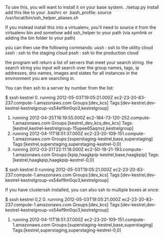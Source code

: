 To use this, you will want to install it on your base system.
./setup.py install
add this like to your .bashrc or .bash_profile:
source /usr/local/bin/ssh_helper_aliases.sh

If you instead install this into a virtualenv, you'll need to source it from the virtualenv bin and somehow add ssh_helper to your path (via symlink or adding the bin folder to your path)

you can then use the following commands:
ussh : ssh to the utility cloud
sssh : ssh to the staging cloud
pssh : ssh to the production cloud

the program will return a list of servers that meet your search string.  the search string you input will search over the group names, tags, ip addresses, dns names, images and states for all instances in the environment you are searching in.

You can then ssh to a server by number from the list:

$ sssh kestrel
0. running	2012-05-03T19:05:21.000Z	ec2-23-20-83-237.compute-1.amazonaws.com	Groups:[dev_kcs]	Tags:[dev-kestrel,dev-kestrel-kestrelgroup-vs54ef9m0qo3,kestrelgroup]
1. running	2012-04-25T16:19:55.000Z	ec2-184-73-120-252.compute-1.amazonaws.com	Groups:[kestrel_dev_kcs,dev_kcs]	Tags:[kestrel,kestrel-kestrelgroup-15ypee65aqnvz,kestrelgroup]
2. running	2012-04-11T18:51:37.000Z	ec2-23-20-109-151.compute-1.amazonaws.com	Groups:[superstaging-kestrel,base,superstaging]	Tags:[kestrel,superstaging,superstaging-kestrel-0,0]
3. running	2012-03-21T22:11:18.000Z	ec2-50-19-21-193.compute-1.amazonaws.com	Groups:[kpip,haagkpip-kestrel,base,haagkpip]	Tags:[kestrel,haagkpip,haagkpip-kestrel-0,0]

$ sssh kestrel 0
running	2012-05-03T19:05:21.000Z	ec2-23-20-83-237.compute-1.amazonaws.com	Groups:[dev_kcs]	Tags:[dev-kestrel,dev-kestrel-kestrelgroup-vs54ef9m0qo3,kestrelgroup]


If you have clusterssh installed, you can also ssh to multiple boxes at once:

$ sssh kestrel 0,2
0. running	2012-05-03T19:05:21.000Z	ec2-23-20-83-237.compute-1.amazonaws.com	Groups:[dev_kcs]	Tags:[dev-kestrel,dev-kestrel-kestrelgroup-vs54ef9m0qo3,kestrelgroup]
1. running	2012-04-11T18:51:37.000Z	ec2-23-20-109-151.compute-1.amazonaws.com	Groups:[superstaging-kestrel,base,superstaging]	Tags:[kestrel,superstaging,superstaging-kestrel-0,0]

